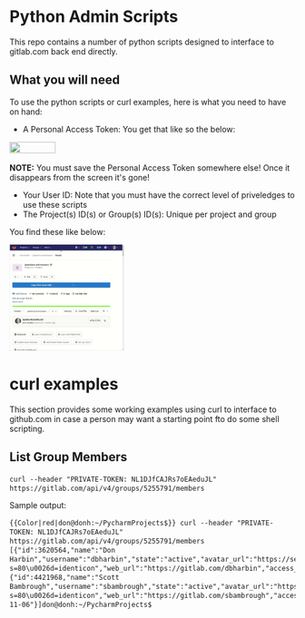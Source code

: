 # Python Admin Scripts

This repo contains a number of python scripts designed to interface to gitlab.com back end directly. 

## What you will need
To use the python scripts or curl examples, here is what you need to have on hand:
- A Personal Access Token: You get that like so the below:


<img src=photos/PersonalAccessToken.gif width=40% height=50% />

**NOTE:** You must save the Personal Access Token somewhere else! Once it disappears from the screen it's gone!


- Your User ID: Note that you must have the correct level of priveledges to use these scripts
- The Project(s) ID(s) or Group(s) ID(s): Unique per project and group

You find these like below:

<img src=photos/GroupProjectUserIDLocations.gif width=40% height=50% />



# curl examples
This section provides some working examples using curl to interface to github.com in case a person may want a starting point fto do  some shell scripting.


## List Group Members
```
curl --header "PRIVATE-TOKEN: NL1DJfCAJRs7oEAeduJL" https://gitlab.com/api/v4/groups/5255791/members
```

Sample output:
```
{{Color|red|don@donh:~/PycharmProjects$}} curl --header "PRIVATE-TOKEN: NL1DJfCAJRs7oEAeduJL" https://gitlab.com/api/v4/groups/5255791/members
[{"id":3620564,"name":"Don Harbin","username":"dbharbin","state":"active","avatar_url":"https://secure.gravatar.com/avatar/97cd4f46eb78f3c28f7955500e5ee10a?s=80\u0026d=identicon","web_url":"https://gitlab.com/dbharbin","access_level":50,"expires_at":null},{"id":4421968,"name":"Scott Bambrough","username":"sbambrough","state":"active","avatar_url":"https://secure.gravatar.com/avatar/9181a5db4d34d3081a5ef3a79ef36ba4?s=80\u0026d=identicon","web_url":"https://gitlab.com/sbambrough","access_level":40,"expires_at":"2019-11-06"}]don@donh:~/PycharmProjects$
```


